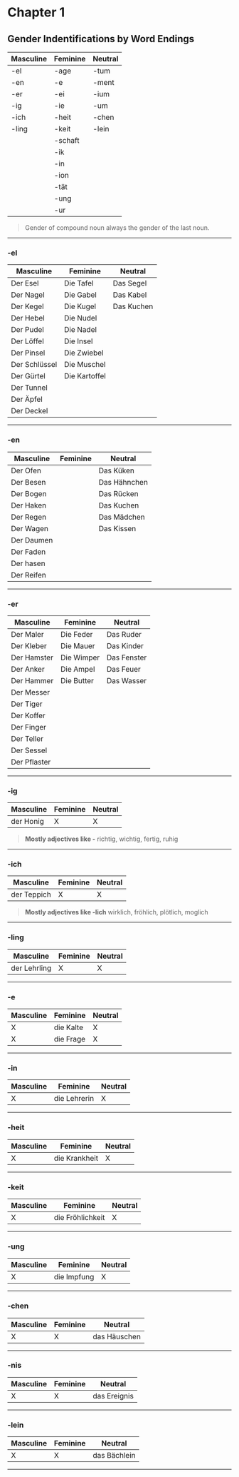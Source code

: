 # Chapter 1

## Gender Indentifications by Word Endings

|   Masculine|  Feminine|  Neutral|
|------------|----------|---------|
|   -el      | -age     |  -tum   |
|   -en      | -e       |  -ment  |
|   -er      | -ei      |  -ium   |
|   -ig      | -ie      |  -um    |
|   -ich     | -heit    |  -chen  |
|   -ling    | -keit    |  -lein  |
|            | -schaft  |         |
|            | -ik      |         |
|            | -in      |         |
|            | -ion     |         |
|            | -tät     |         |
|            | -ung     |         |
|            | -ur      |         |

> Gender of compound noun always the gender of the last noun.

---

### -el

Masculine     | Feminine      | Neutral
--------------|---------------|---------
 Der Esel     | Die Tafel     | Das Segel
 Der Nagel    | Die Gabel     | Das Kabel
 Der Kegel    | Die Kugel     | Das Kuchen
 Der Hebel    | Die Nudel     |
 Der Pudel    | Die Nadel     |
 Der Löffel   | Die Insel     |
 Der Pinsel   | Die Zwiebel   |
 Der Schlüssel| Die Muschel   |
 Der Gürtel   | Die Kartoffel |
 Der Tunnel   |               |
 Der Äpfel    |               |
 Der Deckel   |               |

---

### -en

Masculine   | Feminine| Neutral
------------|---------|---------
 Der Ofen   |         | Das Küken
 Der Besen  |         | Das Hähnchen
 Der Bogen  |         | Das Rücken
 Der Haken  |         | Das Kuchen
 Der Regen  |         | Das Mädchen
 Der Wagen  |         | Das Kissen
 Der Daumen |         |
 Der Faden  |         |
 Der hasen  |         |
 Der Reifen |         |

---

### -er

Masculine     | Feminine   | Neutral
--------------|------------|---------
 Der Maler    | Die Feder  | Das Ruder
 Der Kleber   | Die Mauer  | Das Kinder
 Der Hamster  | Die Wimper | Das Fenster
 Der Anker    | Die Ampel  | Das Feuer
 Der Hammer   | Die Butter | Das Wasser
 Der Messer   |            |
 Der Tiger    |            |
 Der Koffer   |            |
 Der Finger   |            |
 Der Teller   |            |
 Der Sessel   |            |
 Der Pflaster |            |

---

### -ig

Masculine  | Feminine | Neutral
-----------|----------|---------
 der Honig | X | X

> **Mostly adjectives like -**  richtig, wichtig, fertig, ruhig
---

### -ich

Masculine    | Feminine| Neutral
-------------|---------|---------
 der Teppich |   X     | X

> **Mostly adjectives like -lich** wirklich, fröhlich, plötlich, moglich

---

### -ling

Masculine     | Feminine| Neutral
--------------|---------|---------
 der Lehrling |   X     | X

---

### -e

Masculine| Feminine    | Neutral
---------|-------------|---------
 X       |   die Kalte | X
 X       |   die Frage | X

---

### -in

Masculine| Feminine       | Neutral
---------|----------------|---------
 X       |   die Lehrerin | X

---

### -heit

Masculine| Feminine        | Neutral
---------|-----------------|---------
 X       |   die Krankheit | X

---

### -keit

Masculine| Feminine           | Neutral
---------|--------------------|---------
 X       |   die Fröhlichkeit | X

---

### -ung

Masculine| Feminine      | Neutral
---------|---------------|---------
 X       |   die Impfung | X

---

### -chen

Masculine| Feminine| Neutral
---------|---------|---------
 X       |   X     | das Häuschen

---

### -nis

Masculine| Feminine| Neutral
---------|---------|---------
 X       |   X     | das Ereignis

---

### -lein

Masculine| Feminine| Neutral
---------|---------|---------
 X       |   X     | das Bächlein

---
